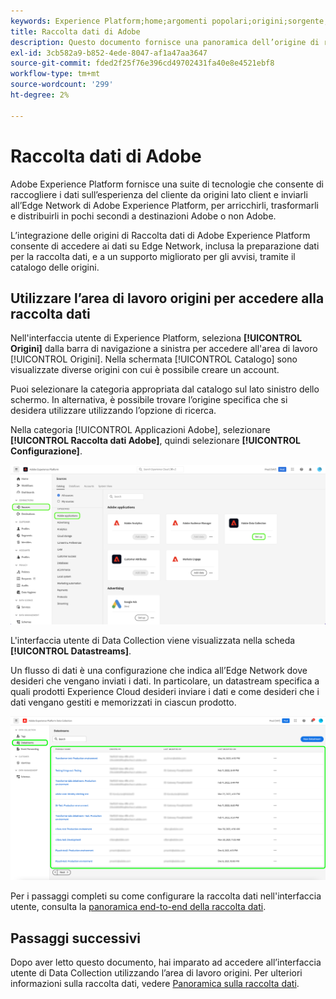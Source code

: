 ```yaml
---
keywords: Experience Platform;home;argomenti popolari;origini;sorgente;raccolta dati;;home;popular topic;sources;source;data collection
title: Raccolta dati di Adobe
description: Questo documento fornisce una panoramica dell’origine di raccolta dati di Adobe.
exl-id: 3cb582a9-b852-4ede-8047-af1a47aa3647
source-git-commit: fded2f25f76e396cd49702431fa40e8e4521ebf8
workflow-type: tm+mt
source-wordcount: '299'
ht-degree: 2%

---
```


# Raccolta dati di Adobe

Adobe Experience Platform fornisce una suite di tecnologie che consente di raccogliere i dati sull’esperienza del cliente da origini lato client e inviarli all’Edge Network di Adobe Experience Platform, per arricchirli, trasformarli e distribuirli in pochi secondi a destinazioni Adobe o non Adobe.

L’integrazione delle origini di Raccolta dati di Adobe Experience Platform consente di accedere ai dati su Edge Network, inclusa la preparazione dati per la raccolta dati, e a un supporto migliorato per gli avvisi, tramite il catalogo delle origini.

## Utilizzare l’area di lavoro origini per accedere alla raccolta dati

Nell&#39;interfaccia utente di Experience Platform, seleziona **[!UICONTROL Origini]** dalla barra di navigazione a sinistra per accedere all&#39;area di lavoro [!UICONTROL Origini]. Nella schermata [!UICONTROL Catalogo] sono visualizzate diverse origini con cui è possibile creare un account.

Puoi selezionare la categoria appropriata dal catalogo sul lato sinistro dello schermo. In alternativa, è possibile trovare l’origine specifica che si desidera utilizzare utilizzando l’opzione di ricerca.

Nella categoria [!UICONTROL Applicazioni Adobe], selezionare **[!UICONTROL Raccolta dati Adobe]**, quindi selezionare **[!UICONTROL Configurazione]**.

![raccolta dati](./images/data-collection/catalog.png)

L&#39;interfaccia utente di Data Collection viene visualizzata nella scheda **[!UICONTROL Datastreams]**.

Un flusso di dati è una configurazione che indica all’Edge Network dove desideri che vengano inviati i dati. In particolare, un datastream specifica a quali prodotti Experience Cloud desideri inviare i dati e come desideri che i dati vengano gestiti e memorizzati in ciascun prodotto.

![flussi di dati](./images/data-collection/datastreams.png)

Per i passaggi completi su come configurare la raccolta dati nell&#39;interfaccia utente, consulta la [panoramica end-to-end della raccolta dati](../../../collection/e2e.md).

## Passaggi successivi

Dopo aver letto questo documento, hai imparato ad accedere all’interfaccia utente di Data Collection utilizzando l’area di lavoro origini. Per ulteriori informazioni sulla raccolta dati, vedere [Panoramica sulla raccolta dati](../../../collection/e2e.md).

